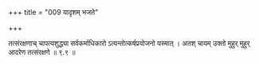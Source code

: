 +++
title = "009 यादृशम् भजते"

+++

तत्संरक्षणाच् चापत्यशुद्ध्या सर्वकर्माधिकारो ऽत्यन्तोत्कर्षप्रयोजनो यस्मात् । अतश् चायम् उक्तो मुहुर् मुहुर् आदरेण तत्संरक्षणे ॥ ९.९ ॥